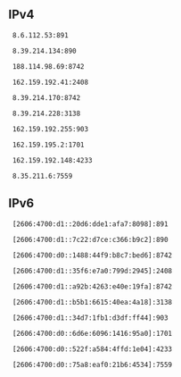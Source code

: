 ## IPv4
```
 8.6.112.53:891
```
```
 8.39.214.134:890
```
```
 188.114.98.69:8742
```
```
 162.159.192.41:2408
```
```
 8.39.214.170:8742
```
```
 8.39.214.228:3138
```
```
 162.159.192.255:903
```
```
 162.159.195.2:1701
```
```
 162.159.192.148:4233
```
```
 8.35.211.6:7559
```

## IPv6
```
 [2606:4700:d1::20d6:dde1:afa7:8098]:891
```
```
 [2606:4700:d1::7c22:d7ce:c366:b9c2]:890
```
```
 [2606:4700:d0::1488:44f9:b8c7:bed6]:8742
```
```
 [2606:4700:d1::35f6:e7a0:799d:2945]:2408
```
```
 [2606:4700:d1::a92b:4263:e40e:19fa]:8742
```
```
 [2606:4700:d1::b5b1:6615:40ea:4a18]:3138
```
```
 [2606:4700:d1::34d7:1fb1:d3df:ff44]:903
```
```
 [2606:4700:d0::6d6e:6096:1416:95a0]:1701
```
```
 [2606:4700:d0::522f:a584:4ffd:1e04]:4233
```
```
 [2606:4700:d0::75a8:eaf0:21b6:4534]:7559
```
